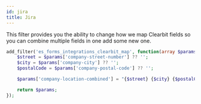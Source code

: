 ```yaml
---
id: jira
title: Jira
---
```


This filter provides you the ability to change how we map Clearbit fields so you can combine multiple fields in one add some new one.

```php
add_filter('es_forms_integrations_clearbit_map', function(array $params): array {
	$street = $params['company-street-number'] ?? '';
	$city = $params['company-city'] ?? '';
	$postalCode = $params['company-postal-code'] ?? '';

	$params['company-location-combined'] = "{$street} {$city} {$postalCode}";

	return $params;
});


